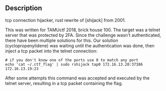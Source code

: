 ## Description

tcp connection hijacker, rust rewrite of [shijack] from 2001.

This was written for TAMUctf 2018, brick house 100. The target was a telnet server that was protected by 2FA. Since the challenge wasn't authenticated, there have been multiple solutions for this.  Our solution (cyclopropenylidene) was waiting until the authentication was done, then inject a tcp packet into the telnet connection:

    # if you don't know one of the ports use 0 to match any port
    echo 'cat ~/.ctf_flag' | sudo rshijack tap0 172.16.13.20:37386 172.16.13.19:23

After some attempts this command was accepted and executed by the telnet server, resulting in a tcp packet containing the flag.